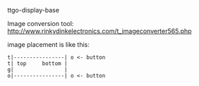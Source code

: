 ttgo-display-base

Image conversion tool: http://www.rinkydinkelectronics.com/t_imageconverter565.php

image placement is like this:

```
t|----------------| o <- button
t| top     bottom |
g|                |
o|----------------| o <- button
```
